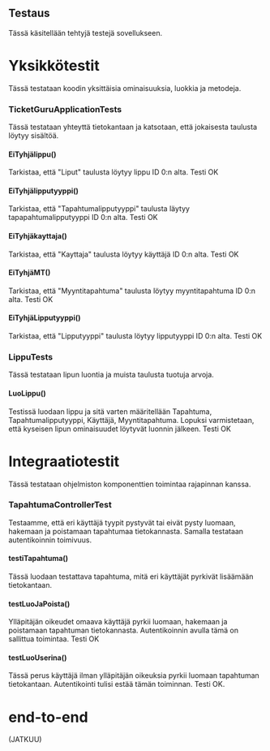 ## Testaus

Tässä käsitellään tehtyjä testejä sovellukseen.

# Yksikkötestit

Tässä testataan koodin yksittäisia ominaisuuksia, luokkia ja metodeja.

### TicketGuruApplicationTests

Tässä testataan yhteyttä tietokantaan ja katsotaan, että jokaisesta taulusta löytyy sisältöä.

#### EiTyhjälippu()

Tarkistaa, että "Liput" taulusta löytyy lippu ID 0:n alta. Testi OK

#### EiTyhjälipputyyppi()

Tarkistaa, että "Tapahtumalipputyyppi" taulusta läytyy tapapahtumalipputyyppi ID 0:n alta. Testi OK

#### EiTyhjäkayttaja()

Tarkistaa, että "Kayttaja" taulusta löytyy käyttäjä ID 0:n alta. Testi OK

#### EiTyhjäMT()

Tarkistaa, että "Myyntitapahtuma" taulusta löytyy myyntitapahtuma ID 0:n alta. Testi OK

#### EiTyhjäLipputyyppi()

Tarkistaa, että "Lipputyyppi" taulusta löytyy lipputyyppi ID 0:n alta. Testi OK

### LippuTests

Tässä testataan lipun luontia ja muista taulusta tuotuja arvoja.

#### LuoLippu()

Testissä luodaan lippu ja sitä varten määritellään Tapahtuma, Tapahtumalipputyyppi, Käyttäjä, Myyntitapahtuma. Lopuksi varmistetaan, että kyseisen lipun ominaisuudet löytyvät luonnin jälkeen. Testi OK



# Integraatiotestit

Tässä testataan ohjelmiston komponenttien toimintaa rajapinnan kanssa.

### TapahtumaControllerTest

Testaamme, että eri käyttäjä tyypit pystyvät tai eivät pysty luomaan, hakemaan ja poistamaan tapahtumaa tietokannasta. Samalla testataan autentikoinnin toimivuus.


#### testiTapahtuma()

Tässä luodaan testattava tapahtuma, mitä eri käyttäjät pyrkivät lisäämään tietokantaan.

#### testLuoJaPoista()

Ylläpitäjän oikeudet omaava käyttäjä pyrkii luomaan, hakemaan ja poistamaan tapahtuman tietokannasta. Autentikoinnin avulla tämä on sallittua toimintaa. Testi OK

#### testLuoUserina()

Tässä perus käyttäjä ilman ylläpitäjän oikeuksia pyrkii luomaan tapahtuman tietokantaan. Autentikointi tulisi estää tämän toiminnan. Testi OK.


# end-to-end

(JATKUU)



